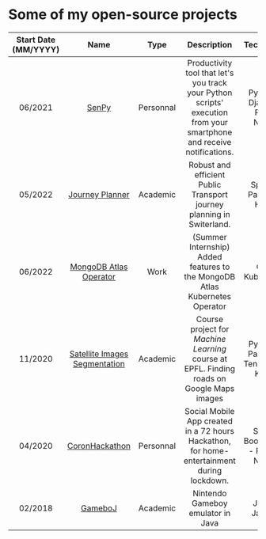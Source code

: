 # Some of my open-source projects
| Start Date (MM/YYYY) |                                       Name                                      |    Type   |                                                      Description                                                      |             Tech Stack             | Team Size | Grade ( / 6 ) |
|:--------------------:|:-------------------------------------------------------------------------------:|:---------:|:---------------------------------------------------------------------------------------------------------------------:|:----------------------------------:|:---------:|:-------------:|
|        06/2021       |              [SenPy](https://github.com/magantoine/senpy-package/)              | Personnal | Productivity tool that let's you track your Python scripts' execution from your smartphone and receive notifications. |   Python - Django - React Native   |     4     |       -       |
|        05/2022       |          [Journey Planner](https://github.com/Julien-Ben/trip-planner)          |  Academic |                         Robust and efficient Public Transport journey planning in Switerland.                         |        Spark - Pandas - HDFS       |     4     |       6       |
|        06/2022       |  [MongoDB Atlas Operator](https://github.com/mongodb/mongodb-atlas-kubernetes)  |    Work   |                      (Summer Internship) Added features to the MongoDB Atlas Kubernetes Operator                      |           Go - Kubernetes          |     -     |       -       |
|        11/2020       | [Satellite Images Segmentation](https://github.com/Julien-Ben/CS-433-project-2) | Academic  |               Course project for *Machine Learning* course at EPFL. Finding roads on Google Maps images               | Python - Pandas - TensorFlow Keras |     3     |      5.5      |
|        04/2020       |          [CoronHackathon](https://github.com/Julien-Ben/Coronhackathon)         | Personnal |               Social Mobile App created in a 72 hours Hackathon, for home-entertainment during lockdown.              |  Spring Boot (Java) - React-Native |     8     |       -       |
|        02/2018       |         [GameboJ](https://github.com/JulienVig/CS-108-Gameboy-Emulator)         |  Academic |                                           Nintendo Gameboy emulator in Java                                           |            Java - JavaFX           |     2     |       6       |
